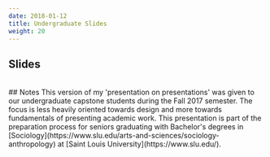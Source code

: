 ```yaml
---
date: 2018-01-12
title: Undergraduate Slides
weight: 20
---
```


## Slides
<script async class="speakerdeck-embed" data-id="08594bc475ba4b138502a15b4fcb1956" data-ratio="1.33333333333333" src="//speakerdeck.com/assets/embed.js"></script>

</br>
## Notes
This version of my 'presentation on presentations' was given to our undergraduate capstone students during the Fall 2017 semester. The focus is less heavily oriented towards design and more towards fundamentals of presenting academic work. This presentation is part of the preparation process for seniors graduating with Bachelor's degrees in [Sociology](https://www.slu.edu/arts-and-sciences/sociology-anthropology) at [Saint Louis University](https://www.slu.edu/).